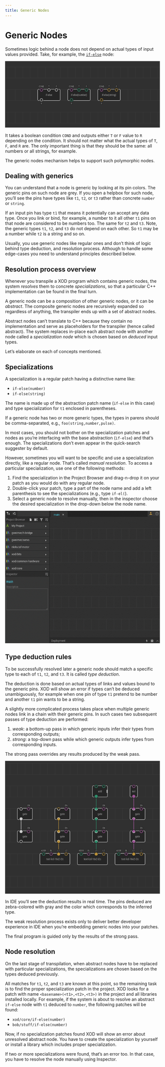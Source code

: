 ```yaml
---
title: Generic Nodes
---
```


# Generic Nodes

Sometimes logic behind a node does not depend on actual types of input values
provided. Take, for example, the
[`if-else`](https://xod.io/libs/xod/core/if-else/) node:

![A generic node](./if-else.patch.png)

It takes a boolean condition `COND` and outputs either `T` or `F` value to `R`
depending on the condition. It should not matter what the actual types of `T`,
`F`, and `R` are. The only important thing is that they should be the same: all
numbers or all strings, for example.

The generic nodes mechanism helps to support such polymorphic nodes.

## Dealing with generics

You can understand that a node is generic by looking at its pin colors. The
generic pins on such node are grey. If you open a helpbox for such node, you’ll
see the pins have types like `t1`, `t2`, or `t3` rather than concrete `number`
or `string`.

If an input pin has type `t1` that means it potentially can accept any data
type. Once you link or bind, for example, a number to it all other `t1` pins on
that node are considered to be numbers too. The same for `t2` and `t3`. Note,
the generic types `t1`, `t2`, and `t3` do not depend on each other. So `t1` may
be a number while `t2` is a string and so on.

Usually, you use generic nodes like regular ones and don’t think of logic behind
type deduction, and resolution process. Although to handle some edge-cases you
need to understand principles described below.

## Resolution process overview

Whenever you transpile a XOD program which contains generic nodes, the system
_resolves_ them to concrete _specializations_, so that a particular C++
implementation can be found in the final turn.

A generic node can be a composition of other generic nodes, or it can be
_abstract_. The composite generic nodes are recursively expanded so regardless
of anything, the transpiler ends up with a set of abstract nodes.

Abstract nodes can’t translate to C++ because they contain no implementation and
serve as placeholders for the transpiler (hence called abstract). The system
replaces in-place each abstract node with another node called a _specialization
node_ which is chosen based on _deduced_ input types.

Let’s elaborate on each of concepts mentioned.

## Specializations

A specialization is a regular patch having a distinctive name like:

* `if-else(number)`
* `if-else(string)`

The name is made up of the abstraction patch name (`if-else` in this case) and
type specialization for `t1` enclosed in parentheses.

If a generic node has two or more generic types, the types in parens should be
comma-separated, e.g., `foo(string,number,pulse)`.

In most cases, you should not bother on the specialization patches and nodes as
you’re interfacing with the base abstraction (`if-else`) and that’s enough. The
specializations don’t even appear in the quick-search suggester by default.

However, sometimes you will want to be specific and use a specialization
directly, like a regular node. That’s called _manual resolution_. To access a
particular specialization, use one of the following methods:

1. Find the specialization in the Project Browser and drag-n-drop it on your
   patch as you would do with any regular node.
2. Double-click your patch, type a part of the node name and add a left
   parenthesis to see the specializations (e.g., type `if-el(`).
3. Select a generic node to resolve manually, then in the inspector choose the
   desired specialization in the drop-down below the node name.

![Screencast](./screencast.gif)

## Type deduction rules

To be successfully resolved later a generic node should match a specific type to
each of `t1`, `t2`, and `t3`. It is called _type deduction_.

The deduction is done based on actual types of links and values bound to the
generic pins. XOD will show an error if types can’t be deduced unambiguously,
for example when one pin of type `t1` pretend to be number and another `t1` pin
wants to be a string.

A slightly more complicated process takes place when multiple generic nodes link
in a chain with their generic pins. In such cases two subsequent passes of type
deduction are performed:

1. _weak_: a bottom-up pass in which generic inputs infer their types from
   corresponding outputs;
2. _strong_: a top-down pass while which generic outputs infer types from
   corresponding inputs.

The strong pass overrides any results produced by the weak pass.

![Deduction](./deduction.patch.png)

In IDE you’ll see the deduction results in real time. The pins deduced are
zebra-colored with gray and the color which corresponds to the inferred type.

The weak resolution process exists only to deliver better developer experience
in IDE when you’re embedding generic nodes into your patches.

The final program is guided only by the results of the strong pass.

## Node resolution

On the last stage of transpilation, when abstract nodes have to be replaced with
particular specializations, the specializations are chosen based on the types
deduced previously.

All matches for `t1`, `t2`, and `t3` are known at this point, so the remaining
task is to find the proper specialization patch in the project. XOD looks for a
patch with name `<basename>(<t1>,<t2>,<t3>)` in the project and all libraries
installed locally. For example, if the system is about to resolve an abstract
`if-else` node with `t1` deduced to `number`, the following patches will be
found:

* `xod/core/if-else(number)`
* `bob/stuff/if-else(number)`

Now, if no specialization patches found XOD will show an error about unresolved
abstract node. You have to create the specialization by yourself or install a
library which includes proper specialization.

If two or more specializations were found, that’s an error too. In that case,
you have to resolve the node manually using Inspector.
